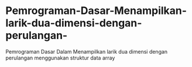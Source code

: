 # Pemrograman-Dasar-Menampilkan-larik-dua-dimensi-dengan-perulangan-
Pemrograman Dasar  Dalam Menampilkan larik dua dimensi dengan perulangan menggunakan struktur data array
